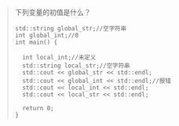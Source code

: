 >下列变量的初值是什么？
>
>```
>std::string global_str;//空字符串
>int global_int;//0
>int main() {
>	
>	int local_int;//未定义
>	std::string local_str;//空字符串
>	std::cout << global_str << std::endl;
>	std::cout << global_int << std::endl;//报错
>	std::cout << local_int << std::endl;
>	std::cout << local_str << std::endl;
>
>	return 0;
>}
>```
>
>